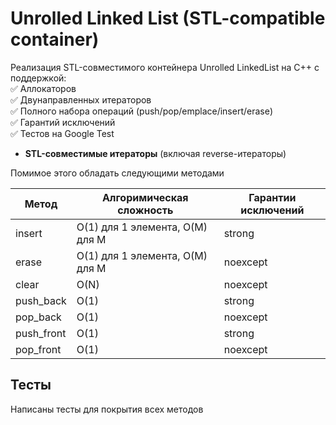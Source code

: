 # Unrolled Linked List (STL-compatible container)

Реализация STL-совместимого контейнера Unrolled LinkedList на C++ с поддержкой:  
✅ Аллокаторов  
✅ Двунаправленных итераторов  
✅ Полного набора операций (push/pop/emplace/insert/erase)  
✅ Гарантий исключений  
✅ Тестов на Google Test  

- **STL-совместимые итераторы** (включая reverse-итераторы)

Помимое этого обладать следующими методами 

| Метод     |  Алгоримическая сложность        | Гарантии исключений |
| --------  | -------                          | -------             |
| insert    |  O(1) для 1 элемента, O(M) для M |  strong             |
| erase     |  O(1) для 1 элемента, O(M) для M |  noexcept           |
| clear     |  O(N)                            |  noexcept           |
| push_back |  O(1)                            |  strong             |
| pop_back  |  O(1)                            |  noexcept           |
| push_front|  O(1)                            |  strong             |
| pop_front |  O(1)                            |  noexcept           |

## Тесты
Написаны тесты для покрытия всех методов
